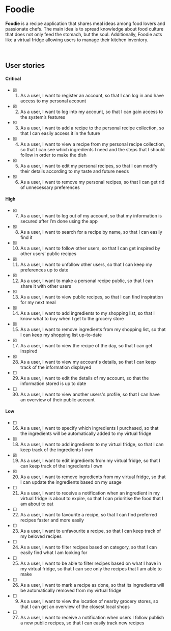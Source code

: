 # Foodie

**Foodie** is a recipe application that shares meal ideas among food lovers and passionate chefs. The main idea is to spread knowledge about food culture that does not only feed the stomach, but the soul. Additionally, Foodie acts like a virtual fridge allowing users to manage their kitchen inventory.

<br>

## User stories
#### **Critical**
- [x] 1. As a user, I want to register an account, so that I can log in and have access to my personal account
- [x] 2. As a user, I want to log into my account, so that I can gain access to the system’s features
- [x] 3. As a user, I want to add a recipe to the personal recipe collection, so that I can easily access it in the future
- [x] 4. As a user, I want to view a recipe from my personal recipe collection, so that I can see which ingredients I need and the steps that I should follow in order to make the dish
- [x] 5. As a user, I want to edit my personal recipes, so that I can modify their details according to my taste and future needs
- [x] 6. As a user, I want to remove my personal recipes, so that I can get rid of unnecessary preferences

#### **High**
- [x] 7. As a user, I want to log out of my account, so that my information is secured after I’m done using the app
- [x] 8. As a user, I want to search for a recipe by name, so that I can easily find it
- [x] 10. As a user, I want to follow other users, so that I can get inspired by other users’ public recipes
- [x] 11. As a user, I want to unfollow other users, so that I can keep my preferences up to date
- [x] 12. As a user, I want to make a personal recipe public, so that I can share it with other users
- [x] 13. As a user, I want to view public recipes, so that I can find inspiration for my next meal
- [x] 14. As a user, I want to add ingredients to my shopping list, so that I know what to buy when I get to the grocery store
- [x] 15. As a user, I want to remove ingredients from my shopping list, so that I can keep my shopping list up-to-date
- [x] 17. As a user, I want to view the recipe of the day, so that I can get inspired
- [x] 28. As a user, I want to view my account's details, so that I can keep track of the information displayed
- [ ] 29. As a user, I want to edit the details of my account, so that the information stored is up to date
- [ ] 30. As a user, I want to view another users's profile, so that I can have an overview of their public account

#### **Low**
- [ ] 16. As a user, I want to specify which ingredients I purchased, so that the ingredients will be automatically added to my virtual fridge
- [x] 18. As a user, I want to add ingredients to my virtual fridge, so that I can keep track of the ingredients I own
- [x] 19. As a user, I want to edit ingredients from my virtual fridge, so that I can keep track of the ingredients I own
- [x] 20. As a user, I want to remove ingredients from my virtual fridge, so that I can update the ingredients based on my usage
- [ ] 21. As a user, I want to receive a notification when an ingredient in my virtual fridge is about to expire, so that I can prioritise the food that I am about to eat
- [ ] 22. As a user, I want to favourite a recipe, so that I can find preferred recipes faster and more easily
- [ ] 23. As a user, I want to unfavourite a recipe, so that I can keep track of my beloved recipes
- [ ] 24. As a user, I want to filter recipes based on category, so that I can easily find what I am looking for
- [ ] 25. As a user, I want to be able to filter recipes based on what I have in my virtual fridge, so that I can see only the recipes that I am able to make
- [ ] 26. As a user, I want to mark a recipe as done, so that its ingredients will be automatically removed from my virtual fridge
- [ ] 9. As a user, I want to view the location of nearby grocery stores, so that I can get an overview of the closest local shops
- [ ] 27. As a user, I want to receive a notification when users I follow publish a new public recipes, so that I can easily track new recipes
